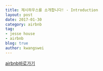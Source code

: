 ```yaml
---
title: 제시하우스를 소개합니다! - Introduction
layout: post
date: 2017-01-30
category: airbnb
tag:
- jesse house
- airbnb
blog: true
author: kwangswei
---
```


[airbnb바로가기][1]

[1]: https://www.airbnb.co.kr/rooms/17015980
